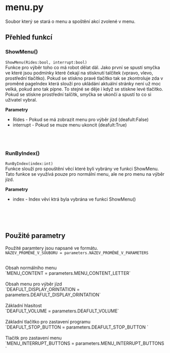 # menu.py
Soubor který se stará o menu a spoštění akcí zvolené v menu.

## Přehled funkcí

### ShowMenu()
`ShowMenu(Rides:bool, interrupt:bool)`<br>
Funkce pro výběr toho co má robot dělat dál. Jako první se spustí smyčka ve které jsou podmínky které čekají na stisknutí talčítek (vpravo, vlevo, prostřední tlačítko). Pokud se stiskno pravé tlačítko tak se zkontroluje zda v proměné pageIndex která slouží pro ukládání aktuální stránky není už moc velká, pokud ano tak pípne. To stejné se děje i když se stiskne levé tlačítko. Pokud se stiskne prostřední talčítk, smyčka se ukončí a spustí to co si uživatel vybral.


**Parametry**<br>
- Rides - Pokud se má zobrazit menu pro výběr jízd (deafult:False)<br>
- interrupt - Pokud se muze menu ukoncit (deafult:True)<br>

<br>
<br>

### RunByIndex()
`RunByIndex(index:int)`<br>
Funkce slouží pro spouštění věcí které byli vybrány ve funkci ShowMenu. Tato funkce se využívá pouze pro normální menu, ale ne pro menu na výběr jízd.

**Parametry**<br>
- index - Index věvi ktrá byla vybrána ve funkci ShowMenu()
<br>
<br>
<br>

## Použité parametry


Použité paramtery jsou napsané ve formátu.<br>
`NÁZEV_PROMĚNÉ_V_SOUBORU = parameters.NÁZEV_PROMĚNÉ_V_PARAMETERS`<br>

<br>
Obsah normálního menu<br>
`MENU_CONTENT = parameters.MENU_CONTENT_LETTER`<br>

<br>
Obsah menu pro výběr jízd<br>
`DEAFULT_DISPLAY_ORINTATION = parameters.DEAFULT_DISPLAY_ORINTATION`<br>

<br>
Základní hlasitost<br>
`DEAFULT_VOLUME = parameters.DEAFULT_VOLUME`<br>

<br>
Základní tlačítko pro zastavení programu<br>
`DEAFULT_STOP_BUTTON = parameters.DEAFULT_STOP_BUTTON `<br>

<br>
Tlačítk pro zastavení menu<br>
`MENU_INTERRUPT_BUTTONS = parameters.MENU_INTERRUPT_BUTTONS
`